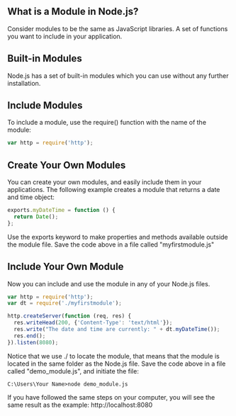 ## What is a Module in Node.js?
Consider modules to be the same as JavaScript libraries.
A set of functions you want to include in your application.

## Built-in Modules
Node.js has a set of built-in modules which you can use without any further installation.

## Include Modules
To include a module, use the require() function with the name of the module:
```js
var http = require('http');
```
## Create Your Own Modules
You can create your own modules, and easily include them in your applications.
The following example creates a module that returns a date and time object:
```js
exports.myDateTime = function () {
  return Date();
};
```
Use the exports keyword to make properties and methods available outside the module file.
Save the code above in a file called "myfirstmodule.js"

## Include Your Own Module
Now you can include and use the module in any of your Node.js files.
```js
var http = require('http');
var dt = require('./myfirstmodule');

http.createServer(function (req, res) {
  res.writeHead(200, {'Content-Type': 'text/html'});
  res.write("The date and time are currently: " + dt.myDateTime());
  res.end();
}).listen(8080);
```
Notice that we use ./ to locate the module, that means that the module is located in the same folder as the Node.js file.
Save the code above in a file called "demo_module.js", and initiate the file:
```terminal
C:\Users\Your Name>node demo_module.js
```
If you have followed the same steps on your computer, you will see the same result as the example: http://localhost:8080

